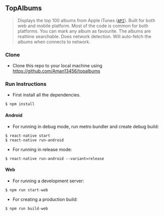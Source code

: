## TopAlbums ##

> Displays the top 100 albums from Apple iTunes (<a href="https://itunes.apple.com/us/rss/topalbums/limit=100/json" target="_blank">`API`</a>).
> Built for both web and mobile platform. Most of the code is common for both platforms.
> You can mark any album as favourite. The albums are realtime searchable. Does network detection. Will auto-fetch the albums when connects to network.

### Clone ###

- Clone this repo to your local machine using https://github.com/Aman13456/topalbums

### Run Instructions ###

- First install all the dependencies.
```shell
$ npm install
``` 
#### Android ####
- For running in debug mode, run metro bundler and create debug build:
```shell
$ react-native start
$ react-native run-android
``` 
- For running in release mode:
```shell
$ react-native run-android --variant=release
``` 

#### Web ####
- For running a development server:
```shell
$ npm run start-web
``` 
- For creating a production build:
```shell
$ npm run build-web
``` 

